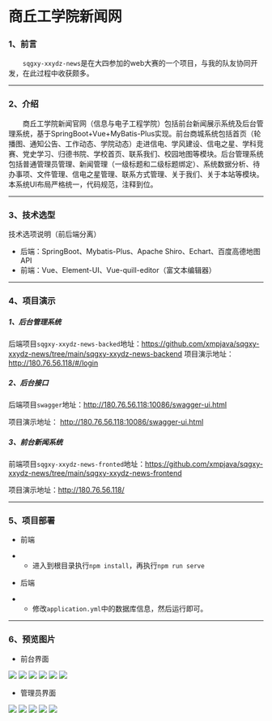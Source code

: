 # 商丘工学院新闻网

### 1、前言
&emsp;&emsp;`sqgxy-xxydz-news`是在大四参加的web大赛的一个项目，与我的队友协同开发，在此过程中收获颇多。

------

### 2、介绍

&emsp;&emsp;商丘工学院新闻官网（信息与电子工程学院）包括前台新闻展示系统及后台管理系统，基于SpringBoot+Vue+MyBatis-Plus实现。前台商城系统包括首页（轮播图、通知公告、工作动态、学院动态）走进信电、学风建设、信电之星、学科竞赛、党史学习、归德书院、学校首页、联系我们、校园地图等模块。后台管理系统包括普通管理员管理、新闻管理（一级标题和二级标题绑定）、系统数据分析、待办事项、文件管理、信电之星管理、联系方式管理、关于我们、关于本站等模块。本系统UI布局严格统一，代码规范，注释到位。

----

### 3、技术选型

技术选项说明（前后端分离）

- 后端：SpringBoot、Mybatis-Plus、Apache  Shiro、Echart、百度高德地图API
- 前端：Vue、Element-UI、Vue-quill-editor（富文本编辑器）

----

### 4、项目演示

##### 1、后台管理系统

后端项目`sqgxy-xxydz-news-backed`地址：https://github.com/xmpjava/sqgxy-xxydz-news/tree/main/sqgxy-xxydz-news-backend
项目演示地址： http://180.76.56.118/#/login

##### 2、后台接口

后端项目`swagger`地址：http://180.76.56.118:10086/swagger-ui.html

项目演示地址： http://180.76.56.118:10086/swagger-ui.html

##### 3、前台新闻系统

前端项目`sqgxy-xxydz-news-fronted`地址：https://github.com/xmpjava/sqgxy-xxydz-news/tree/main/sqgxy-xxydz-news-frontend

项目演示地址：http://180.76.56.118/

---

### 5、项目部署

- 前端
- - 进入到根目录执行`npm install`，再执行`npm run serve`

- 后端
- - 修改`application.yml`中的数据库信息，然后运行即可。

---

### 6、预览图片

- 前台界面

<img src="preview/Snipaste_2022-11-25_23-00-07.png"/>
<img src="preview/Snipaste_2022-11-25_23-02-16.png"/>
<img src="preview/Snipaste_2022-11-25_23-02-55.png"/>
<img src="preview/Snipaste_2022-11-25_23-01-30.png"/>
<img src="preview/Snipaste_2022-11-30_22-57-00.png"/>
<img src="preview/Snipaste_2022-11-30_22-57-58.png"/>

- 管理员界面

<img src="preview/Snipaste_2022-11-25_23-04-38.png"/>
<img src="preview/Snipaste_2022-11-25_23-07-21.png"/>
<img src="preview/Snipaste_2022-11-30_22-59-17.png"/>
<img src="preview/Snipaste_2022-11-30_22-59-24.png"/>
<img src="preview/Snipaste_2022-11-30_22-59-32.png"/>
